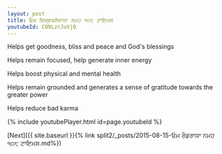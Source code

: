 ```yaml
---
layout: post
title: ਓਮ ਵਿਸ਼੍ਵਕਸੇਨਾਯਾ ਨਮਹ ੧੦੮ ਟਾਇਮਸ
youtubeId: CO9LzrJuVjQ
---
```

 
 
Helps get goodness, bliss and peace and God's blessings
 
Helps remain focused, help generate inner energy 
 
Helps boost physical and mental health 
 
Helps remain grounded and generates a sense of gratitude towards the greater power 
 
Helps reduce bad karma
 
 
 
 


{% include youtubePlayer.html id=page.youtubeId %}
 
[Next]({{ site.baseurl }}{% link  split2/_posts/2015-08-15-ਓਮ ਰੌਡਰਾਯਾ ਨਮਹ ੧੦੮ ਟਾਇਮਸ.md%})
 
